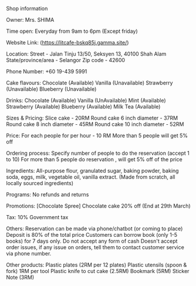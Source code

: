 Shop information

Owner:
Mrs. SHIMA 

Time open:
Everyday from 9am to 6pm (Except friday)

Website Link:
(https://litcafe-bskq85j.gamma.site/)

Location:
Street - Jalan Tinju 13/50, Seksyen 13, 40100 Shah Alam
State/province/area - Selangor
Zip code - 42600

Phone Number:
+60 19-439 5991

Cake flavours:
Chocolate (Available)
Vanilla (Unavailable)
Strawberry (Unavailable)
Blueberry (Unavailable)

Drinks:
Chocolate (Available)
Vanilla (UnAvailable)
Mint (Available)
Strawberry (Available)
Blueberry (Available)
Milk Tea (Available)

Sizes & Pricing:
Slice cake - 20RM
Round cake 6 inch diameter - 37RM
Round cake 8 inch diameter - 45RM
Round cake 10 inch diameter - 52RM

Price:
For each people for per hour - 10 RM
More than 5 people will get 5% off


Ordering process:
Specify number of people to do the reservation (accept 1 to 10)
For more than 5 people do reservation , will get 5% off of the price

Ingredients:
All-purpose flour, granulated sugar, baking powder, baking soda, eggs, milk, vegetable oil, vanilla extract. (Made from scratch, all locally sourced ingredients)

Programs:
No refunds and returns

Promotions:
[Chocolate Spree] Chocolate cake 20% off (End at 29th March)

Tax:
10% Government tax

Others:
Reservation can be made via phone/chatbot (or coming to place)
Deposit is 80% of the total price
Customers can borrow book (only 1-5 books) for 7 days only.
Do not accept any form of cash
Doesn't accept order issues, if any issue on orders, tell them to contact customer service via phone number.

Other products:
Plastic plates (2RM per 12 plates)
Plastic utensils (spoon & fork) 1RM per tool
Plastic knife to cut cake (2.5RM)
Bookmark (5RM)
Sticker Note (3RM)
